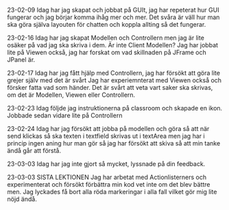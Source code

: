 23-02-09
Idag har jag skapat och jobbat på GUIt, jag
har repeterat hur GUI fungerar och jag börjar
komma ihåg mer och mer.
Det svåra är väll hur man ska göra själva layouten
för chatten och koppla allting så det fungerar.

23-02-16
Idag har jag skapat Modellen och Controllern
men jag är lite osäker på vad jag ska skriva
i dem. Är inte Client Modellen? Jag har
jobbat lite på Viewen också, jag har forskat om
vad skillnaden på JFrame och JPanel är.

23-02-17
Idag har jag fått hjälp med Controllern, jag har
försökt att göra lite grejer själv med det är svårt
Jag har experiemnterat med Viewen också och försker
fatta vad som händer. 
Det är svårt att veta vart
saker ska skrivas, om det är Modellen, Viewen eller
Controllern.

23-02-23
Idag följde jag instruktionerna på classroom och skapade
en ikon. Jobbade sedan vidare lite på Controllern

23-02-24
Idag har jag försökt att jobba på modellen och
göra så att när send klickas så ska texten i 
textfield skrivas ut i textArea men jag har i
princip ingen aning hur man gör så jag har försökt
att skiva så att min tanke ändå går att förstå.

23-03-03
Idag har jag inte gjort så mycket, lyssnade
på din feedback.

23-03-03 SISTA LEKTIONEN
Jag har arbetat med Actionlisterners och
experimenterat och försökt förbättra min kod
vet inte om det blev bättre men. Jag lyckades
få bort alla röda markeringar i alla fall vilket
gör mig lite nöjd ändå.